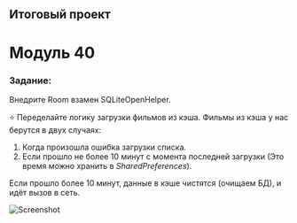 ## Итоговый проект

# Модуль 40

### Задание:

Внедрите Room взамен SQLiteOpenHelper.

⭐ Переделайте логику загрузки фильмов из кэша. Фильмы из кэша у нас берутся в двух случаях:

1. Когда произошла ошибка загрузки списка.
2. Если прошло не более 10 минут с момента последней загрузки (Это время можно хранить в _SharedPreferences_).

Если прошло более 10 минут, данные в кэше чистятся (очищаем БД), и идёт вызов в сеть.

![Screenshot](./pix/FilmSearch_40.png)

